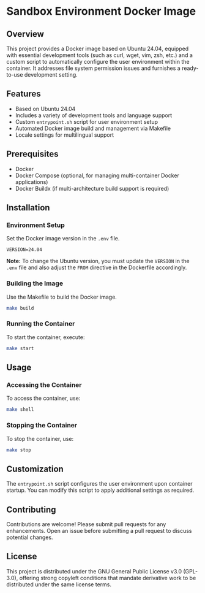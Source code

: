 # Sandbox Environment Docker Image

## Overview
This project provides a Docker image based on Ubuntu 24.04, equipped with essential development tools (such as curl, wget, vim, zsh, etc.) and a custom script to automatically configure the user environment within the container. It addresses file system permission issues and furnishes a ready-to-use development setting.

## Features
- Based on Ubuntu 24.04
- Includes a variety of development tools and language support
- Custom `entrypoint.sh` script for user environment setup
- Automated Docker image build and management via Makefile
- Locale settings for multilingual support

## Prerequisites
- Docker
- Docker Compose (optional, for managing multi-container Docker applications)
- Docker Buildx (if multi-architecture build support is required)

## Installation

### Environment Setup
Set the Docker image version in the `.env` file.
```env
VERSION=24.04
```

**Note:** To change the Ubuntu version, you must update the `VERSION` in the `.env` file and also adjust the `FROM` directive in the Dockerfile accordingly.

### Building the Image
Use the Makefile to build the Docker image.
```bash
make build
```

### Running the Container
To start the container, execute:
```bash
make start
```

## Usage

### Accessing the Container
To access the container, use:
```bash
make shell
```

### Stopping the Container
To stop the container, use:
```bash
make stop
```

## Customization
The `entrypoint.sh` script configures the user environment upon container startup. You can modify this script to apply additional settings as required.

## Contributing
Contributions are welcome! Please submit pull requests for any enhancements. Open an issue before submitting a pull request to discuss potential changes.

## License
This project is distributed under the GNU General Public License v3.0 (GPL-3.0), offering strong copyleft conditions that mandate derivative work to be distributed under the same license terms.
